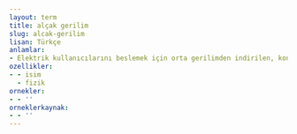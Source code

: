 ```yaml
---
layout: term
title: alçak gerilim
slug: alcak-gerilim
lisan: Türkçe
anlamlar:
- Elektrik kullanıcılarını beslemek için orta gerilimden indirilen, konutlarda ve endüstride kullanılan, etkin değeri bin volta kadar olan fazlar arası gerilim
ozellikler:
- - isim
  - fizik
ornekler:
- - ''
orneklerkaynak:
- - ''
---
```

